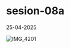 # sesion-08a
25-04-2025

![IMG_4201](https://github.com/user-attachments/assets/6720f7ac-02d3-4529-86e3-9dcfa63400d4)
